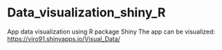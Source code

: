 # Data_visualization_shiny_R
App data visualization using R package Shiny 
The app can be visualized:  https://viro91.shinyapps.io/Visual_Data/

